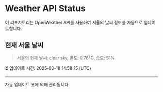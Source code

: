 
# Weather API Status

이 리포지토리는 OpenWeather API를 사용하여 서울의 날씨 정보를 자동으로 업데이트합니다.

## 현재 서울 날씨
> 서울의 현재 날씨: clear sky, 온도: 0.76°C, 습도: 51%

⏳ 업데이트 시간: 2025-03-18 14:58:15 (UTC)

---
자동 업데이트 봇에 의해 관리됩니다.
